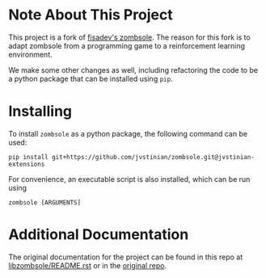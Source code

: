 # Note About This Project

This project is a fork of [fisadev's zombsole](https://github.com/fisadev/zombsole). 
The reason for this fork is to adapt zombsole from a programming game to 
a reinforcement learning environment. 

We make some other changes as well, including refactoring the code 
to be a python package that can be installed using `pip`. 

# Installing

To install ``zombsole`` as a python package, the following 
command can be used: 

    pip install git+https://github.com/jvstinian/zombsole.git@jvstinian-extensions

For convenience, an executable script is also installed, which 
can be run using 

    zombsole [ARGUMENTS]

# Additional Documentation

The original documentation for the project can be found in this repo at 
[libzombsole/README.rst](./documentation/README.rst)
or in the [original repo](https://github.com/fisadev/zombsole/blob/master/README.rst). 

